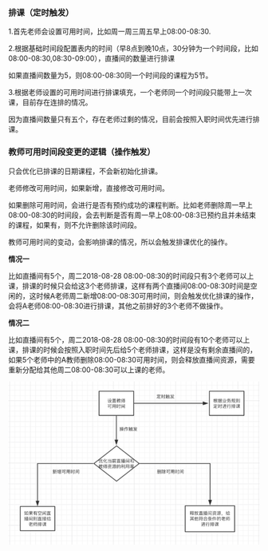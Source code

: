### 排课（定时触发）

1.首先老师会设置可用时间，比如周一周三周五早上08:00-08:30.

2.根据基础时间段配置表内的时间（早8点到晚10点，30分钟为一个时间段，比如08:00-08:30,08:30-09:00），直播间的数量进行排课

如果直播间数量为5，则08:00-08:30同一个时间段的课程为5节。

3.根据老师设置的可用时间进行排课填充，一个老师同一个时间段只能带上一次课，目前存在连排的情况。

因为直播间数量只有五个，存在老师过剩的情况，目前会按照入职时间优先进行排课。

### 教师可用时间段变更的逻辑（操作触发）

只会优化已排课的日期课程，不会新初始化排课。

老师修改可用时间，如果新增，直接修改可用时间。

如果删除可用时间，会进行是否有预约成功的课程判断。比如老师删除周一早上08:00-08:30的时间段，会去判断是否有周一早上08:00-08:3已预约且并未结束的课程，如果有，则不允许删除该时间段。

教师可用时间的变动，会影响排课的情况，所以会触发排课优化的操作。

**情况一**

比如直播间有5个，周二2018-08-28 08:00-08:30的时间段只有3个老师可以上课，排课的时候只会给这3个老师排课，这样有两个直播间08:00-08:30时间是空闲的，这时候A老师周二新增08:00-08:30可用时间，则会触发优化排课的操作，会将A老师08:00-08:30进行排课，其他之前排好的3个老师不做操作。

**情况二**

比如直播间有5个，周二2018-08-28 08:00-08:30的时间段有10个老师可以上课，排课的时候会按照入职时间先后给5个老师排课，这样是没有剩余直播间的，如果5个老师中的A教师删除08:00-08:30可用时间，则会释放直播间资源，需要重新分配给其他周二08:00-08:30可以上课的老师。

  


![](/assets/schedule-info.png)  


